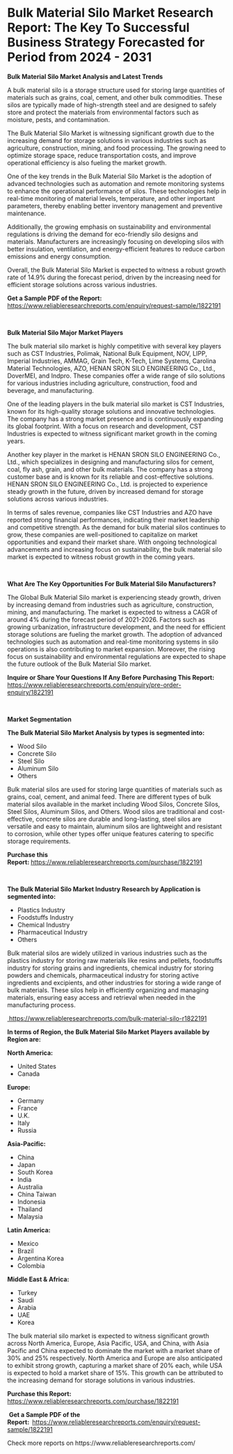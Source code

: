 <p><h1>Bulk Material Silo Market Research Report: The Key To Successful Business Strategy Forecasted for Period from 2024 - 2031</h1></p><p><strong>Bulk Material Silo Market Analysis and Latest Trends</strong></p>
<p><p>A bulk material silo is a storage structure used for storing large quantities of materials such as grains, coal, cement, and other bulk commodities. These silos are typically made of high-strength steel and are designed to safely store and protect the materials from environmental factors such as moisture, pests, and contamination.</p><p>The Bulk Material Silo Market is witnessing significant growth due to the increasing demand for storage solutions in various industries such as agriculture, construction, mining, and food processing. The growing need to optimize storage space, reduce transportation costs, and improve operational efficiency is also fueling the market growth.</p><p>One of the key trends in the Bulk Material Silo Market is the adoption of advanced technologies such as automation and remote monitoring systems to enhance the operational performance of silos. These technologies help in real-time monitoring of material levels, temperature, and other important parameters, thereby enabling better inventory management and preventive maintenance.</p><p>Additionally, the growing emphasis on sustainability and environmental regulations is driving the demand for eco-friendly silo designs and materials. Manufacturers are increasingly focusing on developing silos with better insulation, ventilation, and energy-efficient features to reduce carbon emissions and energy consumption.</p><p>Overall, the Bulk Material Silo Market is expected to witness a robust growth rate of 14.9% during the forecast period, driven by the increasing need for efficient storage solutions across various industries.</p></p>
<p><strong>Get a Sample PDF of the Report:&nbsp;</strong> <a href="https://www.reliableresearchreports.com/enquiry/request-sample/1822191">https://www.reliableresearchreports.com/enquiry/request-sample/1822191</a></p>
<p>&nbsp;</p>
<p><strong>Bulk Material Silo Major Market Players</strong></p>
<p><p>The bulk material silo market is highly competitive with several key players such as CST Industries, Polimak, National Bulk Equipment, NOV, LIPP, Imperial Industries, AMMAG, Grain Tech, K-Tech, Lime Systems, Carolina Material Technologies, AZO, HENAN SRON SILO ENGINEERING Co., Ltd., DoverMEI, and Indpro. These companies offer a wide range of silo solutions for various industries including agriculture, construction, food and beverage, and manufacturing.</p><p>One of the leading players in the bulk material silo market is CST Industries, known for its high-quality storage solutions and innovative technologies. The company has a strong market presence and is continuously expanding its global footprint. With a focus on research and development, CST Industries is expected to witness significant market growth in the coming years.</p><p>Another key player in the market is HENAN SRON SILO ENGINEERING Co., Ltd., which specializes in designing and manufacturing silos for cement, coal, fly ash, grain, and other bulk materials. The company has a strong customer base and is known for its reliable and cost-effective solutions. HENAN SRON SILO ENGINEERING Co., Ltd. is projected to experience steady growth in the future, driven by increased demand for storage solutions across various industries.</p><p>In terms of sales revenue, companies like CST Industries and AZO have reported strong financial performances, indicating their market leadership and competitive strength. As the demand for bulk material silos continues to grow, these companies are well-positioned to capitalize on market opportunities and expand their market share. With ongoing technological advancements and increasing focus on sustainability, the bulk material silo market is expected to witness robust growth in the coming years.</p></p>
<p>&nbsp;</p>
<p><strong>What Are The Key Opportunities For Bulk Material Silo Manufacturers?</strong></p>
<p><p>The Global Bulk Material Silo market is experiencing steady growth, driven by increasing demand from industries such as agriculture, construction, mining, and manufacturing. The market is expected to witness a CAGR of around 4% during the forecast period of 2021-2026. Factors such as growing urbanization, infrastructure development, and the need for efficient storage solutions are fueling the market growth. The adoption of advanced technologies such as automation and real-time monitoring systems in silo operations is also contributing to market expansion. Moreover, the rising focus on sustainability and environmental regulations are expected to shape the future outlook of the Bulk Material Silo market.</p></p>
<p><strong>Inquire or Share Your Questions If Any Before Purchasing This Report:</strong> <a href="https://www.reliableresearchreports.com/enquiry/pre-order-enquiry/1822191">https://www.reliableresearchreports.com/enquiry/pre-order-enquiry/1822191</a></p>
<p>&nbsp;</p>
<p><strong>Market Segmentation</strong></p>
<p><strong>The Bulk Material Silo Market Analysis by types is segmented into:</strong></p>
<p><ul><li>Wood Silo</li><li>Concrete Silo</li><li>Steel Silo</li><li>Aluminum Silo</li><li>Others</li></ul></p>
<p><p>Bulk material silos are used for storing large quantities of materials such as grains, coal, cement, and animal feed. There are different types of bulk material silos available in the market including Wood Silos, Concrete Silos, Steel Silos, Aluminum Silos, and Others. Wood silos are traditional and cost-effective, concrete silos are durable and long-lasting, steel silos are versatile and easy to maintain, aluminum silos are lightweight and resistant to corrosion, while other types offer unique features catering to specific storage requirements.</p></p>
<p><strong>Purchase this Report:&nbsp;</strong><a href="https://www.reliableresearchreports.com/purchase/1822191">https://www.reliableresearchreports.com/purchase/1822191</a></p>
<p>&nbsp;</p>
<p><strong>The Bulk Material Silo Market Industry Research by Application is segmented into:</strong></p>
<p><ul><li>Plastics Industry</li><li>Foodstuffs Industry</li><li>Chemical Industry</li><li>Pharmaceutical Industry</li><li>Others</li></ul></p>
<p><p>Bulk material silos are widely utilized in various industries such as the plastics industry for storing raw materials like resins and pellets, foodstuffs industry for storing grains and ingredients, chemical industry for storing powders and chemicals, pharmaceutical industry for storing active ingredients and excipients, and other industries for storing a wide range of bulk materials. These silos help in efficiently organizing and managing materials, ensuring easy access and retrieval when needed in the manufacturing process.</p></p>
<p><a href="https://www.reliableresearchreports.com/bulk-material-silo-r1822191">&nbsp;https://www.reliableresearchreports.com/bulk-material-silo-r1822191</a></p>
<p><strong>In terms of Region, the Bulk Material Silo Market Players available by Region are:</strong></p>
<p>
    <p> <strong> North America: </strong>
        <ul>
            <li>United States</li>
            <li>Canada</li>
        </ul>
        </p> 
    <p> <strong> Europe: </strong>
        <ul>
            <li>Germany</li>
            <li>France</li>
            <li>U.K.</li>
            <li>Italy</li>
            <li>Russia</li>
        </ul>
        </p> 
    <p> <strong> Asia-Pacific: </strong>
        <ul>
            <li>China</li>
            <li>Japan</li>
            <li>South Korea</li>
            <li>India</li>
            <li>Australia</li>
            <li>China Taiwan</li>
            <li>Indonesia</li>
            <li>Thailand</li>
            <li>Malaysia</li>
        </ul>
        </p> 
    <p> <strong> Latin America: </strong>
        <ul>
            <li>Mexico</li>
            <li>Brazil</li>
            <li>Argentina Korea</li>
            <li>Colombia</li>
        </ul>
        </p> 
    <p> <strong> Middle East & Africa: </strong>
        <ul>
            <li>Turkey</li>
            <li>Saudi</li>
            <li>Arabia</li>
            <li>UAE</li>
            <li>Korea</li>
        </ul>
    </p>
    </p>
<p><p>The bulk material silo market is expected to witness significant growth across North America, Europe, Asia Pacific, USA, and China, with Asia Pacific and China expected to dominate the market with a market share of 30% and 25% respectively. North America and Europe are also anticipated to exhibit strong growth, capturing a market share of 20% each, while USA is expected to hold a market share of 15%. This growth can be attributed to the increasing demand for storage solutions in various industries.</p></p>
<p><strong>Purchase this Report: </strong><a href="https://www.reliableresearchreports.com/purchase/1822191">https://www.reliableresearchreports.com/purchase/1822191</a></p>
<p>&nbsp;<strong>Get a Sample PDF of the Report:&nbsp;&nbsp;</strong><a href="https://www.reliableresearchreports.com/enquiry/request-sample/1822191">https://www.reliableresearchreports.com/enquiry/request-sample/1822191</a></p>
<p><strong></strong></p>
<p>Check more reports on https://www.reliableresearchreports.com/</p>